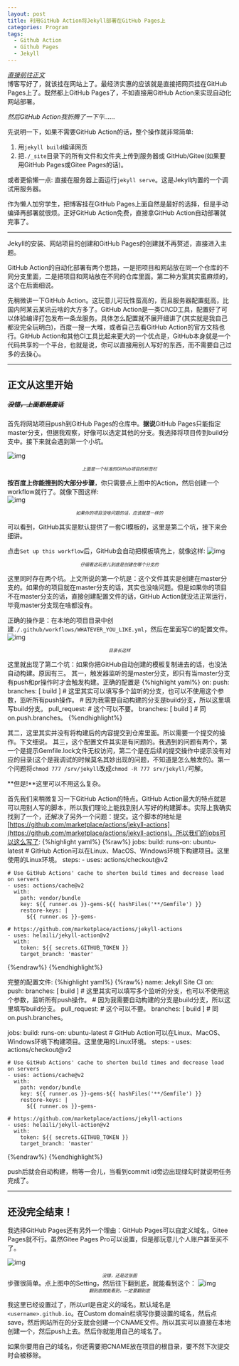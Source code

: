 ```yaml
---
layout: post
title: 利用GitHub Action将Jekyll部署在GitHub Pages上
categories: Program
tags: 
  - Github Action
  - Github Pages
  - Jekyll
---
```

*<a href="#start">直接前往正文</a>*  
博客写好了，就该挂在网站上了。最经济实惠的应该就是直接把网页挂在GitHub Pages上了。既然都上GitHub Pages了，不如直接用GitHub Action来实现自动化网站部署。

*然后GitHub Action我折腾了一下午……*

先说明一下，如果不需要GitHub Action的话，整个操作就非常简单:   
  1. 用`jekyll build`编译网页  
  2. 把`./_site`目录下的所有文件和文件夹上传到服务器或 GitHub/Gitee(如果要用GitHub Pages或Gitee Pages的话)。

或者更偷懒一点:
  直接在服务器上面运行`jekyll serve`。这是Jekyll内置的一个调试用服务器。

作为懒人加穷学生，把博客挂在GitHub Pages上面自然是最好的选择，但是手动编译再部署就很烦。正好GitHub Action免费，直接拿GitHub Action自动部署就完事了。

---

Jekyll的安装、网站项目的创建和GitHub Pages的创建就不再赘述，直接进入主题。

GitHub Action的自动化部署有两个思路，一是把项目和网站放在同一个仓库的不同分支里面，二是把项目和网站放在不同的仓库里面。第二种方案其实蛮麻烦的，这个在后面细说。

先稍微讲一下GitHub Action。这玩意儿可玩性蛮高的，而且服务器配置挺高，比国内阿某云某讯云啥的大方多了。GitHub Action是一类CI\CD工具，配置好了可以体验编译打包发布一条龙服务。具体怎么配置就不展开细讲了(其实就是我自己都没完全玩明白)，百度一搜一大堆，或者自己去看GitHub Action的官方文档也行。GitHub Action和其他CI工具比起来更大的一个优点是，GitHub本身就是一个代码共享的一个平台，也就是说，你可以直接用别人写好的东西，而不需要自己过多的去操心。

---

## <a name="start">正文从这里开始</a>

##### <s>没错，上面都是废话</s>

首先将网站项目push到GitHub Pages的仓库中。**据说**GitHub Pages只能指定master分支，但据我观察，好像可以选定其他的分支。我选择将项目传到build分支中。接下来就会遇到第一个小坑。

![img](/assets/img/2021-02-24-build-jekyll-by-github-action/9900BCF8F0F30CA4.png)
*<center style="font-size:70%">上面是一个标准的GitHub项目的标签栏</center>*

**按百度上你能搜到的大部分步骤**，你只需要点上图中的Action，然后创建一个workflow就行了。就像下图这样:  
![img](/assets/img/2021-02-24-build-jekyll-by-github-action/097CE708D4118C6C.png)
*<center style="font-size:70%">如果你的项目没啥问题的话，应该就是一样的</center>*

可以看到，GitHub其实是默认提供了一套CI模板的，这里是第二个坑，接下来会细讲。

点击`Set up this workflow`后，GitHub会自动把模板填充上，就像这样: 
![img](/assets/img/2021-02-24-build-jekyll-by-github-action/2C982A81BCEA3CA3.png)
*<center style="font-size:70%">仔细看这玩意儿到底是创建在哪个分支的</center>*

这里同时存在两个坑。上文所说的第一个坑是：这个文件其实是创建在master分支的。如果你的项目就在master分支的话，其实也没啥问题。但是如果你的项目不在master分支的话，直接创建配置文件的话，GitHub Action就没法正常运行，毕竟master分支现在啥都没有。

正确的操作是：在本地的项目目录中创建`./.github/workflows/WHATEVER_YOU_LIKE.yml`，然后在里面写CI的配置文件。
![img](/assets/img/2021-02-24-build-jekyll-by-github-action/0BF3EE28D3CA076D.png)
*<center style="font-size:70%">目录长这样</center>*

这里就出现了第二个坑：如果你把GitHub自动创建的模板复制进去的话，也没法自动构建。原因有三。
其一，触发器监听的是master分支，即只有当master分支有push和pr操作时才会触发构建。正确的配置是
{%highlight yaml%}
on:
  push:
    branches: [ build ] # 这里其实可以填写多个监听的分支，也可以不使用这个参数，监听所有push操作。
                        # 因为我需要自动构建的分支是build分支，所以这里填写build分支。
  pull_request:         # 这个可以不要。
    branches: [ build ] # 同on.push.branches。
{%endhighlight%}

其二，这里其实并没有将构建后的内容提交到仓库里面。所以需要一个提交的操作。下文细说。
其三，这个配置文件其实是有问题的。我遇到的问题有两个，第一个是提示Gemfile.lock文件无权访问，第二个是在后续的提交操作中提示没有对应的目录(这个是我调试的时候莫名其妙出现的问题，不知道是怎么触发的)。第一个问题将`chmod 777 /srv/jekyll`改成`chmod -R 777 srv/jekyll/`可解。

**但是!**这里可以不用这么复杂。

首先我们来稍微复习一下GitHub Action的特点。GitHub Action最大的特点就是可以用别人写的脚本，所以我们理论上能找到别人写好的构建脚本。实际上我确实找到了一个，还解决了另外一个问题：提交。这个脚本的地址是[https://github.com/marketplace/actions/jekyll-actions](https://github.com/marketplace/actions/jekyll-actions)。所以我们的jobs可以这么写了:
{%highlight yaml%}
{%raw%}
jobs:
  build:
    runs-on: ubuntu-latest # GitHub Action可以在Linux、MacOS、Windows环境下构建项目。这里使用的Linux环境。
    steps:
    - uses: actions/checkout@v2

    # Use GitHub Actions' cache to shorten build times and decrease load on servers
    - uses: actions/cache@v2
      with:
        path: vendor/bundle
        key: ${{ runner.os }}-gems-${{ hashFiles('**/Gemfile') }}
        restore-keys: |
          ${{ runner.os }}-gems-

    # https://github.com/marketplace/actions/jekyll-actions
    - uses: helaili/jekyll-action@v2
      with:
        token: ${{ secrets.GITHUB_TOKEN }}
        target_branch: 'master'
{%endraw%}
{%endhighlight%}

完整的配置文件:
{%highlight yaml%}
{%raw%}
name: Jekyll Site CI
on:
  push:
    branches: [ build ] # 这里其实可以填写多个监听的分支，也可以不使用这个参数，监听所有push操作。
                        # 因为我需要自动构建的分支是build分支，所以这里填写build分支。
  pull_request:         # 这个可以不要。
    branches: [ build ] # 同on.push.branches。

jobs:
  build:
    runs-on: ubuntu-latest # GitHub Action可以在Linux、MacOS、Windows环境下构建项目。这里使用的Linux环境。
    steps:
    - uses: actions/checkout@v2

    # Use GitHub Actions' cache to shorten build times and decrease load on servers
    - uses: actions/cache@v2
      with:
        path: vendor/bundle
        key: ${{ runner.os }}-gems-${{ hashFiles('**/Gemfile') }}
        restore-keys: |
          ${{ runner.os }}-gems-

    # https://github.com/marketplace/actions/jekyll-actions
    - uses: helaili/jekyll-action@v2
      with:
        token: ${{ secrets.GITHUB_TOKEN }}
        target_branch: 'master'
{%endraw%}
{%endhighlight%}

push后就会自动构建，稍等一会儿，当看到commit id旁边出现绿勾时就说明任务完成了。

---

## 还没完全结束！

我选择GitHub Pages还有另外一个理由：GitHub Pages可以自定义域名，Gitee Pages就不行。虽然Gitee Pages Pro可以设置，但是那玩意儿个人账户甚至买不了。

![img](/assets/img/2021-02-24-build-jekyll-by-github-action/9900BCF8F0F30CA4.png)
*<center style="font-size:70%">没错，还是这张图</center>*
步骤很简单。点上图中的Setting，然后往下翻到底，就能看到这个：
![img](/assets/img/2021-02-24-build-jekyll-by-github-action/4F7B2413E33E3434.png)
*<center style="font-size:70%">翻到底就能看到，一定要翻到底</center>*

我这里已经设置过了，所以url是自定义的域名。默认域名是`<username>.github.io`。在Custom domain栏填写你要设置的域名，然后点save，然后网站所在的分支就会创建一个CNAME文件。所以其实可以直接在本地创建一个，然后push上去。然后你就能用自己的域名了。

如果你要用自己的域名，你还需要把CNAME放在项目的根目录，要不然下次提交时会被移除。